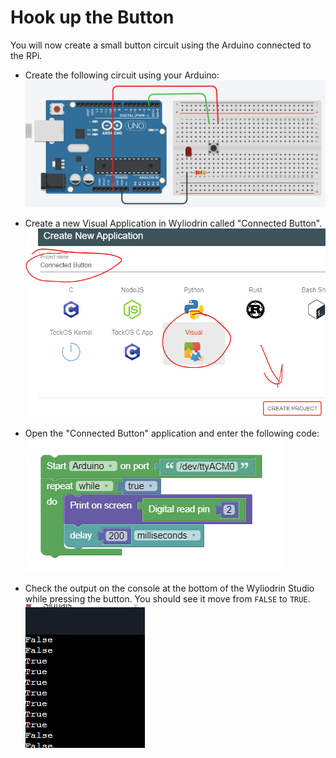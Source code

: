 # Hook up the Button

You will now create a small button circuit using the Arduino connected to the RPi. 

+ Create the following circuit using your Arduino:  
![Arduino Button](./img/5.png)

+ Create a new Visual Application in Wyliodrin called "Connected Button".  
![Arduino Button](./img/6.png)
+ Open the "Connected Button" application and enter the following code:  
![Arduino Button](./img/7.png)
+ Check the output on the console at the bottom of the Wyliodrin Studio while pressing the button. You should see it move from ``FALSE`` to ``TRUE``.  
![Arduino Button](./img/8.png)

